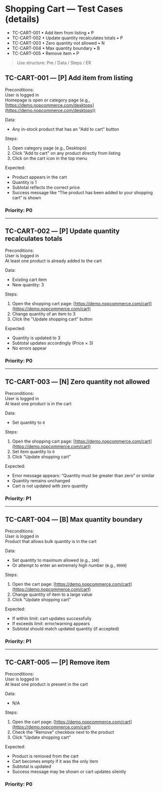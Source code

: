 # Shopping Cart — Test Cases (details)
- TC-CART-001 • Add item from listing • P
- TC-CART-002 • Update quantity recalculates totals • P
- TC-CART-003 • Zero quantity not allowed • N
- TC-CART-004 • Max quantity boundary • B
- TC-CART-005 • Remove item • P

> Use structure: Pre / Data / Steps / ER

## TC-CART-001 — [P] Add item from listing

Preconditions:  
User is logged in  
Homepage is open or category page (e.g., [https://demo.nopcommerce.com/desktops](https://demo.nopcommerce.com/desktops))

Data:  
- Any in-stock product that has an "Add to cart" button

Steps:  
1) Open category page (e.g., Desktops)  
2) Click "Add to cart" on any product directly from listing  
3) Click on the cart icon in the top menu

Expected:  
- Product appears in the cart  
- Quantity is 1  
- Subtotal reflects the correct price  
- Success message like “The product has been added to your shopping cart” is shown

### Priority: P0

---

## TC-CART-002 — [P] Update quantity recalculates totals

Preconditions:  
User is logged in  
At least one product is already added to the cart

Data:  
- Existing cart item  
- New quantity: 3

Steps:  
1) Open the shopping cart page: [https://demo.nopcommerce.com/cart](https://demo.nopcommerce.com/cart)  
2) Change quantity of an item to 3  
3) Click the "Update shopping cart" button

Expected:  
- Quantity is updated to 3  
- Subtotal updates accordingly (Price × 3)  
- No errors appear

### Priority: P0

---

## TC-CART-003 — [N] Zero quantity not allowed

Preconditions:  
User is logged in  
At least one product is in the cart

Data:  
- Set quantity to `0`

Steps:  
1) Open the shopping cart page: [https://demo.nopcommerce.com/cart](https://demo.nopcommerce.com/cart)  
2) Set item quantity to `0`  
3) Click "Update shopping cart"

Expected:  
- Error message appears: “Quantity must be greater than zero” or similar  
- Quantity remains unchanged  
- Cart is not updated with zero quantity

### Priority: P1

---

## TC-CART-004 — [B] Max quantity boundary

Preconditions:  
User is logged in  
Product that allows bulk quantity is in the cart

Data:  
- Set quantity to maximum allowed (e.g., `100`)  
- Or attempt to enter an extremely high number (e.g., `9999`)

Steps:  
1) Open the cart page: [https://demo.nopcommerce.com/cart](https://demo.nopcommerce.com/cart)  
2) Change quantity of item to a large value  
3) Click "Update shopping cart"

Expected:  
- If within limit: cart updates successfully  
- If exceeds limit: error/warning appears  
- Subtotal should match updated quantity (if accepted)

### Priority: P1

---

## TC-CART-005 — [P] Remove item

Preconditions:  
User is logged in  
At least one product is present in the cart

Data:  
- N/A

Steps:  
1) Open the cart page: [https://demo.nopcommerce.com/cart](https://demo.nopcommerce.com/cart)  
2) Check the "Remove" checkbox next to the product  
3) Click "Update shopping cart"

Expected:  
- Product is removed from the cart  
- Cart becomes empty if it was the only item  
- Subtotal is updated  
- Success message may be shown or cart updates silently

### Priority: P0

